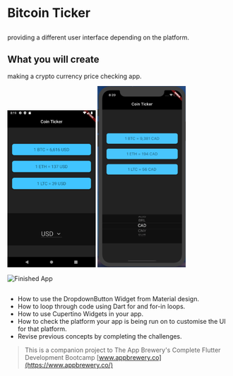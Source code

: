 # Bitcoin Ticker 

## 
 providing a different user interface depending on the platform.


## What you will create

making a crypto currency price checking app. 

<img src="images/android.png" width="200px">  <img src="images/ios.png" width="200px">

![Finished App](https://github.com/londonappbrewery/Images/blob/master/bitcoin-flutter-demo.gif)

## 

- How to use the DropdownButton Widget from Material design.
- How to loop through code using Dart for and for-in loops.
- How to use Cupertino Widgets in your app.
- How to check the platform your app is being run on to customise the UI for that platform.
- Revise previous concepts by completing the challenges.


>This is a companion project to The App Brewery's Complete Flutter Development Bootcamp [www.appbrewery.co](https://www.appbrewery.co/)
